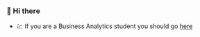 ### 	:wave: Hi there
- :chart: If you are a Business Analytics student you should go [here](https://github.com/kiss-oliver/ba-pre-session-2024)

